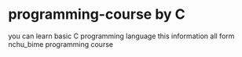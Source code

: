 # programming-course by C
you can learn basic C programming language
this information all form nchu_bime programming course
